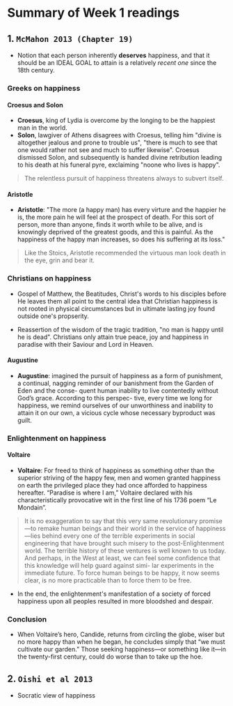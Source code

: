 # Summary of Week 1 readings

## 1. `McMahon 2013 (Chapter 19)`

* Notion that each person inherently **deserves** happiness, and that it should be an IDEAL GOAL to attain is a relatively *recent one* since the 18th century.

### Greeks on happiness

#### Croesus and Solon

* **Croesus**, king of Lydia is overcome by the longing to be the happiest man in the world. 
* **Solon**, lawgiver of Athens disagrees with Croesus, telling him "divine is altogether jealous and prone to trouble us", "there is much to see that one would rather not see and much to suffer likewise".
Croesus dismissed Solon, and subsequently is handed divine retribution leading to his death at his funeral pyre, exclaiming "noone who lives is happy".

> The relentless pursuit of happiness threatens always to subvert itself.

#### Aristotle 

* **Aristotle**: "The more (a happy man) has every virture and the happier he is, the more pain he will feel at the prospect of death. For this sort of person, more than anyone, finds it worth while to be alive, and is knowingly deprived of the greatest goods, and this is painful. As the happiness of the happy man increases, so does his suffering at its loss."

> Like the Stoics, Aristotle recommended the virtuous man look death in the eye, grin and bear it.

### Christians on happiness

* Gospel of Matthew, the Beatitudes, Christ's words to his disciples before He leaves them all point to the central idea that Christian happiness is not rooted in physical circumstances but in ultimate lasting joy found outside one's propserity.

* Reassertion of the wisdom of the tragic tradition, "no man is happy until he is dead". Christians only attain true peace, joy and happiness in paradise with their Saviour and Lord in Heaven.

#### Augustine

* **Augustine**: imagined the pursuit of happiness as a form of punishment, a continual, nagging reminder of our banishment from the Garden of Eden and the conse- quent human inability to live contentedly without God’s grace. According to this perspec- tive, every time we long for happiness, we remind ourselves of our unworthiness and inability to attain it on our own, a vicious cycle whose necessary byproduct was guilt.

### Enlightenment on happiness

#### Voltaire

* **Voltaire**: For freed to think of happiness as something other than the superior striving of the happy few, men and women granted happiness on earth the privileged place they had once afforded to happiness hereafter. “Paradise is where I am,” Voltaire declared with his characteristically provocative wit in the first line of his 1736 poem “Le Mondain”.

> It is no exaggeration to say that this very same revolutionary promise—to remake human beings and their world in the service of happiness—lies behind every one of the terrible experiments in social engineering that have brought such misery to the post-Enlightenment world. The terrible history of these ventures is well known to us today. And perhaps, in the West at least, we can feel some confidence that this knowledge will help guard against simi- lar experiments in the immediate future. To force human beings to be happy, it now seems clear, is no more practicable than to force them to be free.

* In the end, the enlightenment's manifestation of a society of forced happiness upon all peoples resulted in more bloodshed and despair.

### Conclusion

* When Voltaire’s hero, Candide, returns from circling the globe, wiser but no more happy than when he began, he concludes simply that “we must cultivate our garden.” Those seeking happiness—or something like it—in the twenty-first century, could do worse than to take up the hoe.

## 2. `Oishi et al 2013`

* Socratic view of happiness
